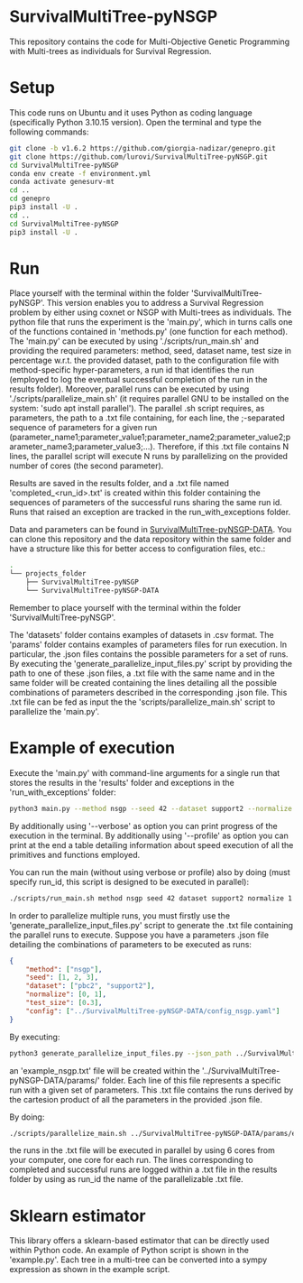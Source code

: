 # SurvivalMultiTree-pyNSGP

This repository contains the code for Multi-Objective Genetic Programming with Multi-trees as individuals for Survival Regression.

# Setup

This code runs on Ubuntu and it uses Python as coding language (specifically Python 3.10.15 version).
Open the terminal and type the following commands:

```bash
git clone -b v1.6.2 https://github.com/giorgia-nadizar/genepro.git
git clone https://github.com/lurovi/SurvivalMultiTree-pyNSGP.git
cd SurvivalMultiTree-pyNSGP
conda env create -f environment.yml
conda activate genesurv-mt
cd ..
cd genepro
pip3 install -U .
cd ..
cd SurvivalMultiTree-pyNSGP
pip3 install -U .
```

# Run

Place yourself with the terminal within the folder 'SurvivalMultiTree-pyNSGP'.
This version enables you to address a Survival Regression problem by either using coxnet or NSGP with Multi-trees as individuals.
The python file that runs the experiment is the 'main.py', which in turns calls one of the functions contained in 'methods.py' (one function for each method).
The 'main.py' can be executed by using './scripts/run\_main.sh' and providing the required parameters: method, seed, dataset name, test size in percentage w.r.t. the provided dataset, path to the configuration file with method-specific hyper-parameters, a run id that identifies the run (employed to log the eventual successful completion of the run in the results folder).
Moreover, parallel runs can be executed by using './scripts/parallelize\_main.sh' (it requires parallel GNU to be installed on the system: 'sudo apt install parallel').
The parallel .sh script requires, as parameters, the path to a .txt file containing, for each line, the ;-separated sequence of parameters for a given run (parameter\_name1;parameter\_value1;parameter\_name2;parameter\_value2;parameter\_name3;parameter\_value3;...).
Therefore, if this .txt file contains N lines, the parallel script will execute N runs by parallelizing on the provided number of cores (the second parameter).

Results are saved in the results folder, and a .txt file named 'completed\_<run\_id>.txt' is created within this folder containing the sequences of parameters of the successful runs sharing the same run id. Runs that raised an exception are tracked in the run\_with\_exceptions folder.

Data and parameters can be found in [SurvivalMultiTree-pyNSGP-DATA](https://github.com/lurovi/SurvivalMultiTree-pyNSGP-DATA).
You can clone this repository and the data repository within the same folder and have a structure like this for better access to configuration files, etc.:

```bash
.
└── projects_folder
    ├── SurvivalMultiTree-pyNSGP
    └── SurvivalMultiTree-pyNSGP-DATA
```
Remember to place yourself with the terminal within the folder 'SurvivalMultiTree-pyNSGP'.

The 'datasets' folder contains examples of datasets in .csv format. The 'params' folder contains examples of parameters files for run execution. In particular, the .json files contains the possible parameters for a set of runs. By executing the 'generate\_parallelize\_input\_files.py' script by providing the path to one of these .json files, a .txt file with the same name and in the same folder will be created containing the lines detailing all the possible combinations of parameters described in the corresponding .json file. This .txt file can be fed as input the the 'scripts/parallelize_main.sh' script to parallelize the 'main.py'.

# Example of execution

Execute the 'main.py' with command-line arguments for a single run that stores the results in the 'results' folder and exceptions in the 'run\_with\_exceptions' folder:

```bash
python3 main.py --method nsgp --seed 42 --dataset support2 --normalize 1 --test_size 0.3 --config ../SurvivalMultiTree-pyNSGP-DATA/config_nsgp.yaml 
```

By additionally using '--verbose' as option you can print progress of the execution in the terminal.
By additionally using '--profile' as option you can print at the end a table detailing information about speed execution of all the primitives and functions employed.

You can run the main (without using verbose or profile) also by doing (must specify run_id, this script is designed to be executed in parallel):

```bash
./scripts/run_main.sh method nsgp seed 42 dataset support2 normalize 1 test_size 0.3 config ../SurvivalMultiTree-pyNSGP-DATA/config_nsgp.yaml run_id test
```

In order to parallelize multiple runs, you must firstly use the 'generate\_parallelize\_input\_files.py' script to generate the .txt file containing the parallel runs to execute.
Suppose you have a parameters .json file detailing the combinations of parameters to be executed as runs:

```json
{
	"method": ["nsgp"],
	"seed": [1, 2, 3],
	"dataset": ["pbc2", "support2"],
	"normalize": [0, 1],
	"test_size": [0.3],
	"config": ["../SurvivalMultiTree-pyNSGP-DATA/config_nsgp.yaml"]
}
```

By executing:

```bash
python3 generate_parallelize_input_files.py --json_path ../SurvivalMultiTree-pyNSGP-DATA/params/example_nsgp.json 
```

an 'example_nsgp.txt' file will be created within the '../SurvivalMultiTree-pyNSGP-DATA/params/' folder. Each line of this file represents a specific run with a given set of parameters. This .txt file contains the runs derived by the cartesion product of all the parameters in the provided .json file.

By doing:

```bash
./scripts/parallelize_main.sh ../SurvivalMultiTree-pyNSGP-DATA/params/example_nsgp.txt 6 
```
the runs in the .txt file will be executed in parallel by using 6 cores from your computer, one core for each run.
The lines corresponding to completed and successful runs are logged within a .txt file in the results folder by using as run_id the name of the parallelizable .txt file.

# Sklearn estimator

This library offers a sklearn-based estimator that can be directly used within Python code. An example of Python script is shown in the 'example.py'. Each tree in a multi-tree can be converted into a sympy expression as shown in the example script.

